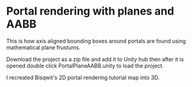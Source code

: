 # Portal rendering with planes and AABB

This is how axis aligned bounding boxes around portals are found using mathematical plane frustums.

Download the project as a zip file and add it to Unity hub then after it is opened double click PortalPlaneAABB.unity to load the project.

I recreated Bisqwit's 2D portal rendering tutorial map into 3D.
